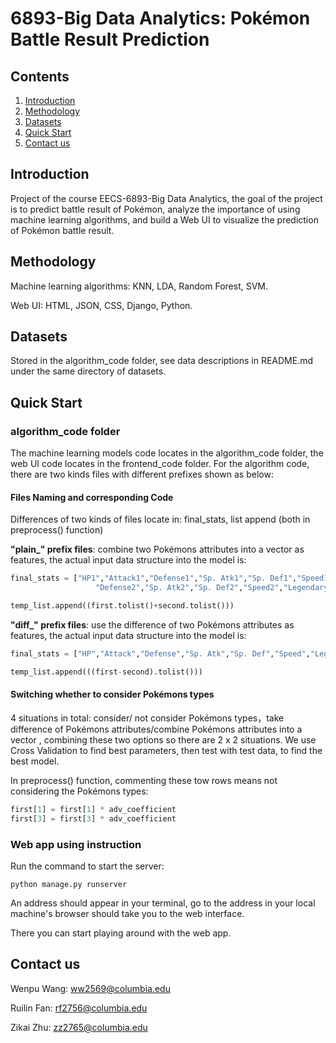 # 6893-Big Data Analytics: Pokémon Battle Result Prediction

## Contents

1. [Introduction](#introduction)
2. [Methodology](#methodology)
3. [Datasets](#datasets)
4. [Quick Start](#quick-start)
5. [Contact us](#contact-us)

## Introduction

Project of the course EECS-6893-Big Data Analytics, the goal of the project is to predict battle result of Pokémon, analyze the importance of using machine learning algorithms, and build a Web UI to visualize the prediction of Pokémon battle result.

## Methodology

Machine learning algorithms: KNN, LDA, Random Forest, SVM.

Web UI: HTML, JSON, CSS, Django, Python.

## Datasets

Stored in the algorithm_code folder, see data descriptions in README.md under the same directory of datasets.

## Quick Start

### algorithm_code folder

The machine learning models code locates in the algorithm_code folder, the web UI code locates in the frontend_code folder. For the algorithm code, there are two kinds files with different prefixes shown as below:

#### Files Naming and corresponding Code

Differences of two kinds of files locate in: final_stats, list append (both in preprocess() function)

**"plain_" prefix files**: combine two Pokémons attributes into a vector as features, the actual input data structure into the model is:

```python
final_stats = ["HP1","Attack1","Defense1","Sp. Atk1","Sp. Def1","Speed1","Legendary1","HP2","Attack2",
                   "Defense2","Sp. Atk2","Sp. Def2","Speed2","Legendary2"]
```

```python
temp_list.append((first.tolist()+second.tolist()))
```

**"diff_" prefix files**: use the difference of two Pokémons attributes as features, the actual input data structure into the model is:

```python
final_stats = ["HP","Attack","Defense","Sp. Atk","Sp. Def","Speed","Legendary"]
```

```python
temp_list.append(((first-second).tolist()))
```

#### Switching whether to consider Pokémons types

4 situations in total: consider/ not consider Pokémons types，take difference of Pokémons attributes/combine Pokémons attributes into a vector , combining these two options so there are 2 x 2 situations. We use Cross Validation to find best parameters, then test with test data, to find the best model.

In preprocess() function, commenting these tow rows means not considering the Pokémons types: 

```python
first[1] = first[1] * adv_coefficient
first[3] = first[3] * adv_coefficient
```
### Web app using instruction
Run the command to start the server:

```
python manage.py runserver
```

An address should appear in your terminal, go to the address in your local machine's browser should take you to the web interface.  

There you can start playing around with the web app.

## Contact us

Wenpu Wang: ww2569@columbia.edu

Ruilin Fan: rf2756@columbia.edu

Zikai Zhu: zz2765@columbia.edu
